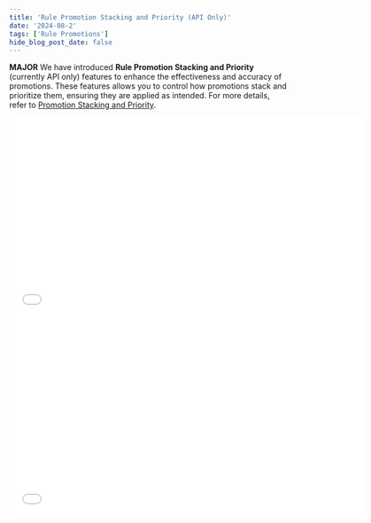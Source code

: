 ```yaml
---
title: 'Rule Promotion Stacking and Priority (API Only)'
date: '2024-08-2'
tags: ['Rule Promotions']
hide_blog_post_date: false
---
```


**MAJOR** We have introduced **Rule Promotion Stacking and Priority** (currently API only) features to enhance the effectiveness and accuracy of promotions. These features allows you to control how promotions stack and prioritize them, ensuring they are applied as intended. For more details, refer to [Promotion Stacking and Priority](https://elasticpath.dev/docs/rule-promotions/overview#promotion-stacking-and-priority).

<iframe class="vidyard_iframe" title="Demo - Rule Promoitions Priority" src="//play.vidyard.com/tKgjmtDzw229b88PMwo9pK.html?" width="640" height="360" scrolling="no" frameborder="0" allowtransparency="true" allowfullscreen referrerpolicy="no-referrer-when-downgrade"></iframe>

<iframe class="vidyard_iframe" title="Demo - Non-stacking rule promotions" src="//play.vidyard.com/e542TXSVnKdqczLeeK9xv7.html?" width="640" height="360" scrolling="no" frameborder="0" allowtransparency="true" allowfullscreen referrerpolicy="no-referrer-when-downgrade"></iframe>
